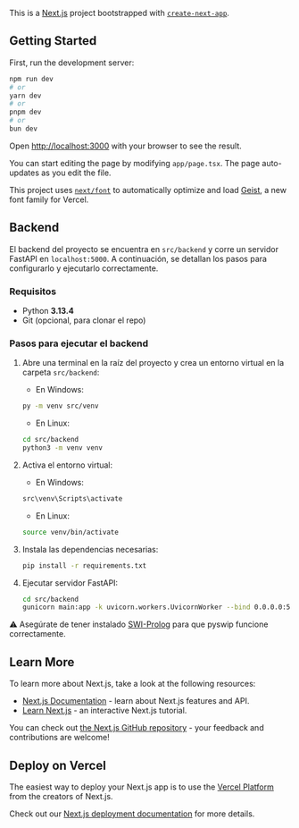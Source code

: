 This is a [Next.js](https://nextjs.org) project bootstrapped with [`create-next-app`](https://nextjs.org/docs/app/api-reference/cli/create-next-app).

## Getting Started

First, run the development server:

```bash
npm run dev
# or
yarn dev
# or
pnpm dev
# or
bun dev
```

Open [http://localhost:3000](http://localhost:3000) with your browser to see the result.

You can start editing the page by modifying `app/page.tsx`. The page auto-updates as you edit the file.

This project uses [`next/font`](https://nextjs.org/docs/app/building-your-application/optimizing/fonts) to automatically optimize and load [Geist](https://vercel.com/font), a new font family for Vercel.

## Backend

El backend del proyecto se encuentra en `src/backend` y corre un servidor FastAPI en `localhost:5000`. A continuación, se detallan los pasos para configurarlo y ejecutarlo correctamente.

### Requisitos

- Python **3.13.4**
- Git (opcional, para clonar el repo)

### Pasos para ejecutar el backend

1. Abre una terminal en la raíz del proyecto y crea un entorno virtual en la carpeta `src/backend`:

   - En Windows:
    ```bash
    py -m venv src/venv
     ```

   - En Linux:
    ```bash
    cd src/backend
    python3 -m venv venv
     ```
   
2. Activa el entorno virtual:

   - En Windows:
    ```bash
   src\venv\Scripts\activate
    ```
   - En Linux:
   ```bash
   source venv/bin/activate
    ```

3. Instala las dependencias necesarias:

   ```bash
   pip install -r requirements.txt
    ```


4. Ejecutar servidor FastAPI:

   ```bash
   cd src/backend
   gunicorn main:app -k uvicorn.workers.UvicornWorker --bind 0.0.0.0:5000 --workers 3 --log-level info
    ```

⚠️ Asegúrate de tener instalado [SWI-Prolog](https://www.swi-prolog.org/build/PPA.html) para que pyswip funcione correctamente.


## Learn More

To learn more about Next.js, take a look at the following resources:

- [Next.js Documentation](https://nextjs.org/docs) - learn about Next.js features and API.
- [Learn Next.js](https://nextjs.org/learn) - an interactive Next.js tutorial.

You can check out [the Next.js GitHub repository](https://github.com/vercel/next.js) - your feedback and contributions are welcome!

## Deploy on Vercel

The easiest way to deploy your Next.js app is to use the [Vercel Platform](https://vercel.com/new?utm_medium=default-template&filter=next.js&utm_source=create-next-app&utm_campaign=create-next-app-readme) from the creators of Next.js.

Check out our [Next.js deployment documentation](https://nextjs.org/docs/app/building-your-application/deploying) for more details.

